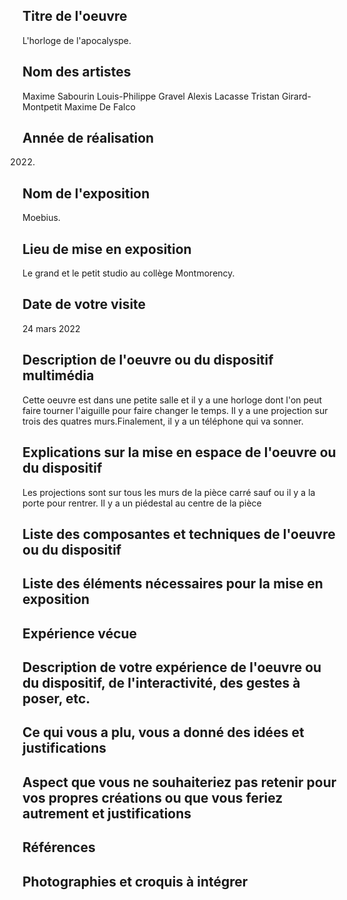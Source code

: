 ## Titre de l'oeuvre
L'horloge de l'apocalyspe.

## Nom des artistes
Maxime Sabourin
Louis-Philippe Gravel
Alexis Lacasse
Tristan Girard-Montpetit
Maxime De Falco

## Année de réalisation
2022.

## Nom de l'exposition
Moebius.

## Lieu de mise en exposition 
Le grand et le petit studio au collège Montmorency.

## Date de votre visite
24 mars 2022

## Description de l'oeuvre ou du dispositif multimédia
Cette oeuvre est dans une petite salle et il y a une horloge dont l'on peut faire tourner l'aiguille pour faire changer le temps. Il y a une projection sur trois des quatres murs.Finalement, il y a un téléphone qui va sonner.

## Explications sur la mise en espace de l'oeuvre ou du dispositif
Les projections sont sur tous les murs de la pièce carré sauf ou il y a la porte pour rentrer. Il y a un piédestal au centre de la pièce 

## Liste des composantes et techniques de l'oeuvre ou du dispositif

## Liste des éléments nécessaires pour la mise en exposition

## Expérience vécue 

## Description de votre expérience de l'oeuvre ou du dispositif, de l'interactivité, des gestes à poser, etc.

## Ce qui vous a plu, vous a donné des idées et justifications

## Aspect que vous ne souhaiteriez pas retenir pour vos propres créations ou que vous feriez autrement et justifications

## Références

## Photographies et croquis à intégrer
